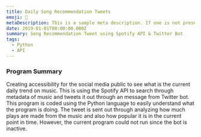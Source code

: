 ```yaml
---
title: Daily Song Recommendation Tweets 
emoji: 🎤
metaDescription: This is a sample meta description. If one is not present in your page/project's front matter, the default metadata.desciption will be used instead.
date: 2019-01-01T00:00:00.000Z
summary: Song Recommendation Tweet using Spotify API & Twitter Bot
tags:
  - Python
  - API
---
```


### Program Summary

Creating accessibility for the social media public to see what is the current daily trend on music. This is using the Spotify API to search through metadata of music and tweets it out through an message from Twitter bot. This program is coded using the Python language to easily understand what the program is doing. The tweet is sent out through analyzing how much plays are made from the music and also how popular it is in the current point in time. However, the current program could not run since the bot is inactive. 
